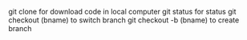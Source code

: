 git clone for download code in local computer
git status for status
git checkout (bname) to switch branch
git checkout -b (bname) to create branch